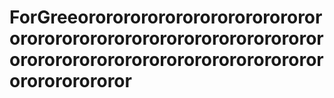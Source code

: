# ForGreeororororororororororororororororororororororororororororororororororororororororororororororororororororororororor